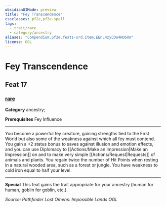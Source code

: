 ```yaml
---
obsidianUIMode: preview
title: "Fey Transcendence"
cssclasses: pf2e,pf2e-spell
tags:
  - trait/rare
  - category/ancestry
aliases: "Compendium.pf2e.feats-srd.Item.EEnL4zyCDo4HD6Rn"
license: OGL
---
```

# Fey Transcendence
## Feat 17
### [rare](rare.md "Rare Rarity Trait")

**Category** ancestry; 



**Prerequisites** Fey Influence
* * *
You become a powerful fey creature, gaining strengths tied to the First World but also some of the weakness against which all fey must contend. You gain a +2 status bonus to saves against illusion and emotion effects, and you can use Diplomacy to [[Actions/Make an Impression|Make an Impression]] on and to make very simple [[Actions/Request|Requests]] of animals and plants. You regain twice the number of Hit Points when resting in a natural wooded area, such as a forest or jungle. You have weakness to cold iron equal to half your level.

* * *

**Special** This feat gains the trait appropriate for your ancestry (human for human, goblin for goblin, etc.).

*Source: Pathfinder Lost Omens: Impossible Lands*
*OGL*